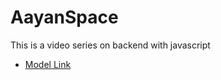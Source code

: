 # AayanSpace

This is a video series on backend with javascript

- [Model Link](https://app.eraser.io/workspace/YtPqZ1VogxGy1jzIDkzj?origin=share) 